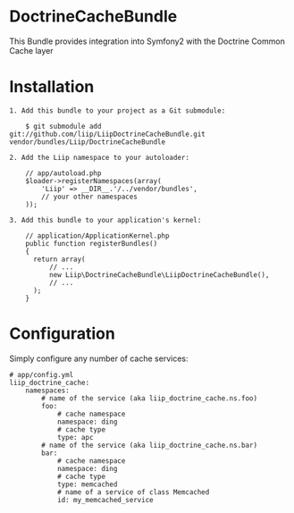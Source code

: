 DoctrineCacheBundle
===================

This Bundle provides integration into Symfony2 with the Doctrine Common Cache layer

Installation
============

    1. Add this bundle to your project as a Git submodule:

        $ git submodule add git://github.com/liip/LiipDoctrineCacheBundle.git vendor/bundles/Liip/DoctrineCacheBundle

    2. Add the Liip namespace to your autoloader:

        // app/autoload.php
        $loader->registerNamespaces(array(
            'Liip' => __DIR__.'/../vendor/bundles',
            // your other namespaces
        ));

    3. Add this bundle to your application's kernel:

        // application/ApplicationKernel.php
        public function registerBundles()
        {
          return array(
              // ...
              new Liip\DoctrineCacheBundle\LiipDoctrineCacheBundle(),
              // ...
          );
        }

Configuration
=============

Simply configure any number of cache services:

    # app/config.yml
    liip_doctrine_cache:
        namespaces:
            # name of the service (aka liip_doctrine_cache.ns.foo)
            foo:
                # cache namespace
                namespace: ding
                # cache type
                type: apc
            # name of the service (aka liip_doctrine_cache.ns.bar)
            bar:
                # cache namespace
                namespace: ding
                # cache type
                type: memcached
                # name of a service of class Memcached
                id: my_memcached_service
